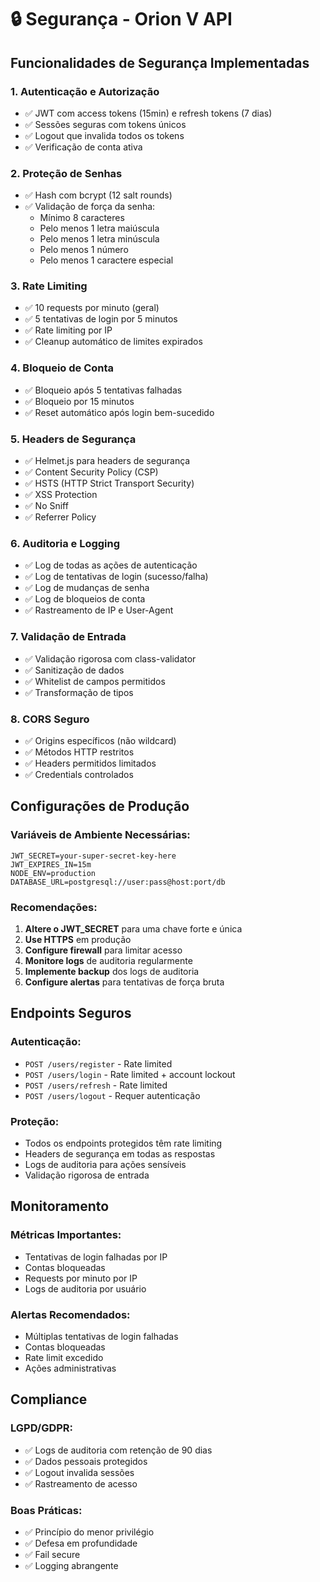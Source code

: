 # 🔒 Segurança - Orion V API

## Funcionalidades de Segurança Implementadas

### 1. **Autenticação e Autorização**
- ✅ JWT com access tokens (15min) e refresh tokens (7 dias)
- ✅ Sessões seguras com tokens únicos
- ✅ Logout que invalida todos os tokens
- ✅ Verificação de conta ativa

### 2. **Proteção de Senhas**
- ✅ Hash com bcrypt (12 salt rounds)
- ✅ Validação de força da senha:
  - Mínimo 8 caracteres
  - Pelo menos 1 letra maiúscula
  - Pelo menos 1 letra minúscula
  - Pelo menos 1 número
  - Pelo menos 1 caractere especial

### 3. **Rate Limiting**
- ✅ 10 requests por minuto (geral)
- ✅ 5 tentativas de login por 5 minutos
- ✅ Rate limiting por IP
- ✅ Cleanup automático de limites expirados

### 4. **Bloqueio de Conta**
- ✅ Bloqueio após 5 tentativas falhadas
- ✅ Bloqueio por 15 minutos
- ✅ Reset automático após login bem-sucedido

### 5. **Headers de Segurança**
- ✅ Helmet.js para headers de segurança
- ✅ Content Security Policy (CSP)
- ✅ HSTS (HTTP Strict Transport Security)
- ✅ XSS Protection
- ✅ No Sniff
- ✅ Referrer Policy

### 6. **Auditoria e Logging**
- ✅ Log de todas as ações de autenticação
- ✅ Log de tentativas de login (sucesso/falha)
- ✅ Log de mudanças de senha
- ✅ Log de bloqueios de conta
- ✅ Rastreamento de IP e User-Agent

### 7. **Validação de Entrada**
- ✅ Validação rigorosa com class-validator
- ✅ Sanitização de dados
- ✅ Whitelist de campos permitidos
- ✅ Transformação de tipos

### 8. **CORS Seguro**
- ✅ Origins específicos (não wildcard)
- ✅ Métodos HTTP restritos
- ✅ Headers permitidos limitados
- ✅ Credentials controlados

## Configurações de Produção

### Variáveis de Ambiente Necessárias:
```env
JWT_SECRET=your-super-secret-key-here
JWT_EXPIRES_IN=15m
NODE_ENV=production
DATABASE_URL=postgresql://user:pass@host:port/db
```

### Recomendações:
1. **Altere o JWT_SECRET** para uma chave forte e única
2. **Use HTTPS** em produção
3. **Configure firewall** para limitar acesso
4. **Monitore logs** de auditoria regularmente
5. **Implemente backup** dos logs de auditoria
6. **Configure alertas** para tentativas de força bruta

## Endpoints Seguros

### Autenticação:
- `POST /users/register` - Rate limited
- `POST /users/login` - Rate limited + account lockout
- `POST /users/refresh` - Rate limited
- `POST /users/logout` - Requer autenticação

### Proteção:
- Todos os endpoints protegidos têm rate limiting
- Headers de segurança em todas as respostas
- Logs de auditoria para ações sensíveis
- Validação rigorosa de entrada

## Monitoramento

### Métricas Importantes:
- Tentativas de login falhadas por IP
- Contas bloqueadas
- Requests por minuto por IP
- Logs de auditoria por usuário

### Alertas Recomendados:
- Múltiplas tentativas de login falhadas
- Contas bloqueadas
- Rate limit excedido
- Ações administrativas

## Compliance

### LGPD/GDPR:
- ✅ Logs de auditoria com retenção de 90 dias
- ✅ Dados pessoais protegidos
- ✅ Logout invalida sessões
- ✅ Rastreamento de acesso

### Boas Práticas:
- ✅ Princípio do menor privilégio
- ✅ Defesa em profundidade
- ✅ Fail secure
- ✅ Logging abrangente
